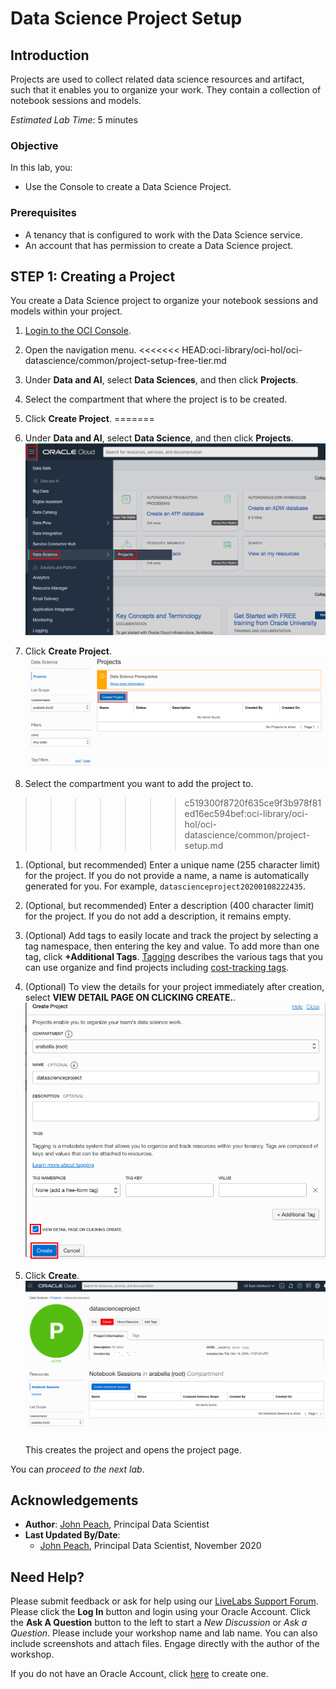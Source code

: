 # Data Science Project Setup

## Introduction

Projects are used to collect related data science resources and artifact, such that it enables you to organize your work. They contain a collection of notebook sessions and models.

*Estimated Lab Time*: 5 minutes

### Objective
In this lab, you:
* Use the Console to create a Data Science Project.

### Prerequisites

* A tenancy that is configured to work with the Data Science service.
* An account that has permission to create a Data Science project.

## **STEP 1:** Creating a Project

You create a Data Science project to organize your notebook sessions and models within your project.

1. [Login to the OCI Console](https://www.oracle.com/cloud/sign-in.html).
1. Open the navigation menu.
<<<<<<< HEAD:oci-library/oci-hol/oci-datascience/common/project-setup-free-tier.md
1. Under **Data and AI**, select **Data Sciences**, and then click **Projects**.
1. Select the compartment that where the project is to be created.
1. Click **Create Project**.
=======
1. Under **Data and AI**, select **Data Science**, and then click **Projects**.
    ![](./../speed-up-ds-with-the-ads-sdk/images/select-projects.png)

1. Click **Create Project**.
    ![](./../speed-up-ds-with-the-ads-sdk/images/create-project.png)

1. Select the compartment you want to add the project to.
>>>>>>> c519300f8720f635ce9f3b978f81ed16ec594bef:oci-library/oci-hol/oci-datascience/common/project-setup.md
1. (Optional, but recommended) Enter a unique name (255 character limit) for the project. If you do not provide a name, a name is automatically generated for you. For example, ``datascienceproject20200108222435``.
1. (Optional, but recommended) Enter a description (400 character limit) for the project. If you do not add a description, it remains empty.
1. (Optional) Add tags to easily locate and track the project by selecting a tag namespace, then entering the key and value. To add more than one tag, click **+Additional Tags**. [Tagging](https://docs.cloud.oracle.com/iaas/Content/Tagging/Concepts/taggingoverview.htm) describes the various tags that you can use organize and find projects including [cost-tracking tags](https://docs.cloud.oracle.com/iaas/Content/Tagging/Tasks/usingcosttrackingtags.htm).
1. (Optional) To view the details for your project immediately after creation, select **VIEW DETAIL PAGE ON CLICKING CREATE.**.
    ![](./../speed-up-ds-with-the-ads-sdk/images/create-project2.png)

1. Click **Create**.
    ![](./../speed-up-ds-with-the-ads-sdk/images/ds-project.png)

    This creates the project and opens the project page.

You can *proceed to the next lab*.

## Acknowledgements

* **Author**: [John Peach](https://www.linkedin.com/in/jpeach/), Principal Data Scientist
* **Last Updated By/Date**:
    * [John Peach](https://www.linkedin.com/in/jpeach/), Principal Data Scientist, November 2020

## Need Help?
Please submit feedback or ask for help using our [LiveLabs Support Forum](https://community.oracle.com/tech/developers/categories/oracle-cloud-infrastructure-fundamentals). Please click the **Log In** button and login using your Oracle Account. Click the **Ask A Question** button to the left to start a *New Discussion* or *Ask a Question*.  Please include your workshop name and lab name.  You can also include screenshots and attach files.  Engage directly with the author of the workshop.

If you do not have an Oracle Account, click [here](https://profile.oracle.com/myprofile/account/create-account.jspx) to create one.

